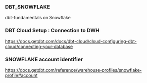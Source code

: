 ### DBT_SNOWFLAKE
dbt-fundamentals on Snowflake

### DBT Cloud Setup : Connection to DWH
https://docs.getdbt.com/docs/dbt-cloud/cloud-configuring-dbt-cloud/connecting-your-database

### SNOWFLAKE account identifier
https://docs.getdbt.com/reference/warehouse-profiles/snowflake-profile#account



